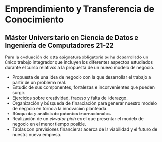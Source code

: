 # Emprendimiento y Transferencia de Conocimiento

## Máster Universitario en Ciencia de Datos e Ingeniería de Computadores 21-22

Para la evaluación de esta asignatura obligatoria se ha desarrollado un único trabajo integrador que incluyen los diferentes aspectos estudiados durante el curso relativos a la propuesta de un nuevo modelo de negocio.

* Propuesta de una idea de negocio con la que desarrollar el trabajo a partir de un problema real.
* Estudio de sus componentes, fortalezas e inconvenientes que pueden surgir.
* Ejercicios sobre creatividad, fracaso y falta de liderazgo.
* Organización y búsqueda de financiación para generar nuestro modelo de negocio en torno a la innovación planteada.
* Búsqueda y análisis de patentes internacionales.
* Realización de un *elevator pich* en el que presentar el modelo de negocio en el menor tiempo posible.
* Tablas con previsiones financieras acerca de la viabilidad y el futuro de nuestra nueva empresa.